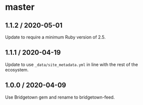 # master

## 1.1.2 / 2020-05-01

Update to require a minimum Ruby version of 2.5.

## 1.1.1 / 2020-04-19

Update to use `_data/site_metadata.yml` in line with the rest of the ecosystem.

## 1.0.0 / 2020-04-09

Use Bridgetown gem and rename to bridgetown-feed.
